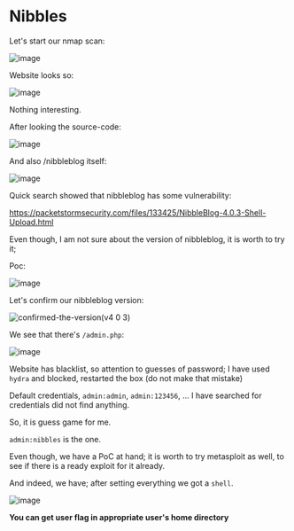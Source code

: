 # Nibbles

Let's start our nmap scan:

![image](https://github.com/user-attachments/assets/cba7f845-3aa4-4fd1-b433-b9c4418923e4)

Website looks so:

![image](https://github.com/user-attachments/assets/93b36e4d-03af-49e4-b614-adbfc1453f05)

Nothing interesting.

After looking the source-code:

![image](https://github.com/user-attachments/assets/9fc0680c-7c52-4778-917d-4b1fb45bcbe7)

And also /nibbleblog itself:

![image](https://github.com/user-attachments/assets/a07f38a6-353d-467b-9e76-3607cbd79b49)

Quick search showed that nibbleblog has some vulnerability:

https://packetstormsecurity.com/files/133425/NibbleBlog-4.0.3-Shell-Upload.html

Even though, I am not sure about the version of nibbleblog, it is worth to try it;

Poc:

![image](https://github.com/user-attachments/assets/3c212ce0-a02e-43bb-b6b3-39de822c9b85)

Let's confirm our nibbleblog version:

![confirmed-the-version(v4 0 3)](https://github.com/user-attachments/assets/043cd584-c94d-462f-869c-7d1b05316c6e)

We see that there's `/admin.php`:

![image](https://github.com/user-attachments/assets/16d18c12-9539-4ceb-a479-11f2e8af0978)

Website has blacklist, so attention to guesses of password; I have used `hydra` and blocked, restarted the box (do not make that mistake)

Default credentials, `admin:admin`, `admin:123456`, ... I have searched for credentials did not find anything.

So, it is guess game for me. 

`admin:nibbles` is the one.

Even though, we have a PoC at hand; it is worth to try metasploit as well, to see if there is a ready exploit for it already.

And indeed, we have; after setting everything we got a `shell`.

![image](https://github.com/user-attachments/assets/37871527-4de9-4a85-895b-77f090aaf1e0)

**You can get user flag in appropriate user's home directory**

































